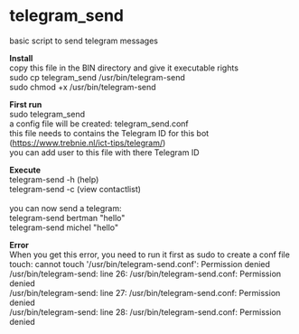 # telegram_send<br>
basic script to send telegram messages

**Install**<br>
copy this file in the BIN directory and give it executable rights<br>
sudo cp telegram_send /usr/bin/telegram-send<br>
sudo chmod +x /usr/bin/telegram-send

**First run**<br>
sudo telegram_send<br>
a config file will be created: telegram_send.conf<br>
this file needs to contains the Telegram ID for this bot (https://www.trebnie.nl/ict-tips/telegram/)<br>
you can add user to this file with there Telegram ID

**Execute**<br>
telegram-send -h (help)<br>
telegram-send -c (view contactlist)<br>
<br>
you can now send a telegram:<br>
telegram-send bertman "hello"<br>
telegram-send michel "hello"

**Error**<br>
When you get this error, you need to run it first as sudo to create a conf file<br>
touch: cannot touch '/usr/bin/telegram-send.conf': Permission denied<br>
/usr/bin/telegram-send: line 26: /usr/bin/telegram-send.conf: Permission denied<br>
/usr/bin/telegram-send: line 27: /usr/bin/telegram-send.conf: Permission denied<br>
/usr/bin/telegram-send: line 28: /usr/bin/telegram-send.conf: Permission denied<br>
